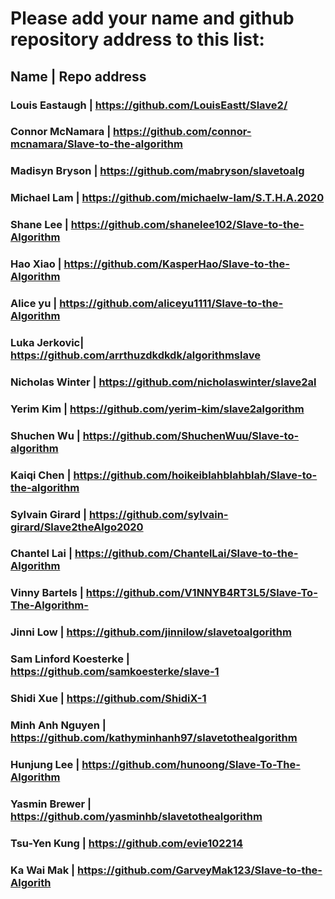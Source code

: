 # Please add your name and github repository address to this list:

## Name | Repo address
### Louis Eastaugh | https://github.com/LouisEastt/Slave2/ <br/>
### Connor McNamara | https://github.com/connor-mcnamara/Slave-to-the-algorithm <br/>
### Madisyn Bryson | https://github.com/mabryson/slavetoalg <br/>
### Michael Lam | https://github.com/michaelw-lam/S.T.H.A.2020 <br/>
### Shane Lee | https://github.com/shanelee102/Slave-to-the-Algorithm <br/>
### Hao Xiao | https://github.com/KasperHao/Slave-to-the-Algorithm <br/>
### Alice yu | https://github.com/aliceyu1111/Slave-to-the-Algorithm <br/>
### Luka Jerkovic| https://github.com/arrthuzdkdkdk/algorithmslave <br/>
### Nicholas Winter | https://github.com/nicholaswinter/slave2al <br/>
### Yerim Kim | https://github.com/yerim-kim/slave2algorithm <br/>
### Shuchen Wu | https://github.com/ShuchenWuu/Slave-to-algorithm <br/>
### Kaiqi Chen | https://github.com/hoikeiblahblahblah/Slave-to-the-algorithm <br/>
### Sylvain Girard | https://github.com/sylvain-girard/Slave2theAlgo2020 <br/>
### Chantel Lai | https://github.com/ChantelLai/Slave-to-the-Algorithm <br/>
### Vinny Bartels | https://github.com/V1NNYB4RT3L5/Slave-To-The-Algorithm- <br/>
### Jinni Low | https://github.com/jinnilow/slavetoalgorithm <br/>
### Sam Linford Koesterke | https://github.com/samkoesterke/slave-1 <br/>
### Shidi Xue | https://github.com/ShidiX-1 <br/>
### Minh Anh Nguyen | https://github.com/kathyminhanh97/slavetothealgorithm <br/>
### Hunjung Lee | https://github.com/hunoong/Slave-To-The-Algorithm <br/>
### Yasmin Brewer | https://github.com/yasminhb/slavetothealgorithm <br/>
### Tsu-Yen Kung | https://github.com/evie102214 <br/>
### Ka Wai Mak | https://github.com/GarveyMak123/Slave-to-the-Algorith <br/>
